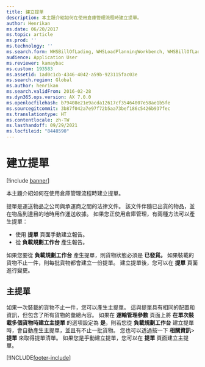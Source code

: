 ```yaml
---
title: 建立提單
description: 本主題介紹如何在使用倉庫管理流程時建立提單。
author: Henrikan
ms.date: 06/20/2017
ms.topic: article
ms.prod: ''
ms.technology: ''
ms.search.form: WHSBillOfLading, WHSLoadPlanningWorkbench, WHSBillOfLadingCarrier, WHSBillOfLadingOrder
audience: Application User
ms.reviewer: kamaybac
ms.custom: 193583
ms.assetid: 1ad0c1cb-4346-4042-a59b-923115fac03e
ms.search.region: Global
ms.author: henrikan
ms.search.validFrom: 2016-02-28
ms.dyn365.ops.version: AX 7.0.0
ms.openlocfilehash: b79408e21e9acda12617cf35464007e58ae1b5fe
ms.sourcegitcommit: 3b87f042a7e97f72b5aa73bef186c5426b937fec
ms.translationtype: HT
ms.contentlocale: zh-TW
ms.lasthandoff: 09/29/2021
ms.locfileid: "8448590"
---
```

# <a name="create-a-bill-of-lading"></a>建立提單

[!include [banner](../includes/banner.md)]

本主題介紹如何在使用倉庫管理流程時建立提單。  

提單是運送物品之公司與承運商之間的法律文件。 該文件伴隨已出貨的物品，並在物品到達目的地時用作運送收據。 如果您正使用倉庫管理，有兩種方法可以產生提單：

  -   使用 **提單** 頁面手動建立報告。
  -   從 **負載規劃工作台** 產生報告。

如果您要從 **負載規劃工作台** 產生提單，則貨物狀態必須是 **已發貨。** 如果裝載的貨物不止一件，則每批貨物都會建立一份提單。 建立提單後，您可以在 **提單** 頁面進行變更。

## <a name="master-bill-of-lading"></a>主提單
如果一次裝載的貨物不止一件，您可以產生主提單。 這與提單具有相同的配置和資訊，但包含了所有貨物的彙總內容。 如果在 **運輸管理參數** 頁面上將 **在單次裝載多個貨物時建立主提單** 的選項設定為 **是**，則若您從 **負載規劃工作台** 建立提單時，會自動產生主提單，並且有不止一批貨物。 您也可以透過按一下 **相關資訊**&gt;**提單** 來取得提單清單。 如果您是手動建立提單，您可以在 **提單** 頁面建立主提單。





[!INCLUDE[footer-include](../../includes/footer-banner.md)]